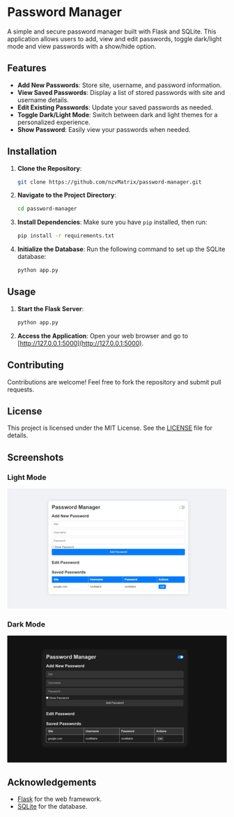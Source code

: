 # Password Manager

A simple and secure password manager built with Flask and SQLite. This application allows users to add, view and edit passwords, toggle dark/light mode and view passwords with a show/hide option.

## Features

- **Add New Passwords**: Store site, username, and password information.
- **View Saved Passwords**: Display a list of stored passwords with site and username details.
- **Edit Existing Passwords**: Update your saved passwords as needed.
- **Toggle Dark/Light Mode**: Switch between dark and light themes for a personalized experience.
- **Show Password**: Easily view your passwords when needed.

## Installation

1. **Clone the Repository**:
    ```bash
    git clone https://github.com/nzvMatrix/password-manager.git
    ```

2. **Navigate to the Project Directory**:
    ```bash
    cd password-manager
    ```

3. **Install Dependencies**:
    Make sure you have `pip` installed, then run:
    ```bash
    pip install -r requirements.txt
    ```

4. **Initialize the Database**:
    Run the following command to set up the SQLite database:
    ```bash
    python app.py
    ```

## Usage

1. **Start the Flask Server**:
    ```bash
    python app.py
    ```

2. **Access the Application**:
    Open your web browser and go to [http://127.0.0.1:5000](http://127.0.0.1:5000).

## Contributing

Contributions are welcome! Feel free to fork the repository and submit pull requests.

## License

This project is licensed under the MIT License. See the [LICENSE](LICENSE) file for details.

## Screenshots

### Light Mode
![Light Mode](screenshots/light-mode.png)

### Dark Mode
![Dark Mode](screenshots/dark-mode.png)

## Acknowledgements

- [Flask](https://flask.palletsprojects.com/) for the web framework.
- [SQLite](https://www.sqlite.org/) for the database.

